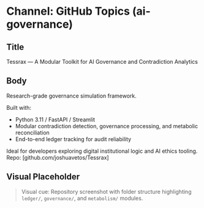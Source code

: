 # Channel: GitHub Topics (ai-governance)

## Title
Tessrax — A Modular Toolkit for AI Governance and Contradiction Analytics

## Body
Research-grade governance simulation framework.

Built with:
- Python 3.11 / FastAPI / Streamlit
- Modular contradiction detection, governance processing, and metabolic reconciliation
- End-to-end ledger tracking for audit reliability

Ideal for developers exploring digital institutional logic and AI ethics tooling.
Repo: [github.com/joshuavetos/Tessrax]

## Visual Placeholder
> Visual cue: Repository screenshot with folder structure highlighting `ledger/`, `governance/`, and `metabolism/` modules.
